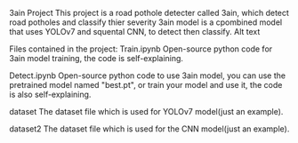 3ain Project
This project is a road pothole detecter called 3ain, which detect road potholes and classify thier severity
3ain model is a cpombined model that uses YOLOv7 and squental CNN, to detect then classify. Alt text

Files contained in the project:
Train.ipynb
Open-source python code for 3ain model training, the code is self-explaining.

Detect.ipynb
Open-source python code to use 3ain model, you can use the pretrained model named "best.pt", or train your model and use it, the code is also self-explaining.

dataset
The dataset file which is used for YOLOv7 model(just an example).

dataset2
The dataset file which is used for the CNN model(just an example).
